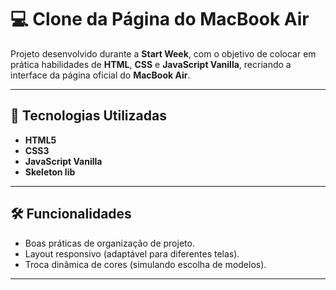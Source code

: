 # 💻 Clone da Página do MacBook Air

Projeto desenvolvido durante a **Start Week**, com o objetivo de colocar em prática habilidades de **HTML**, **CSS** e **JavaScript Vanilla**, recriando a interface da página oficial do **MacBook Air**.

---

## 🚀 Tecnologias Utilizadas

- **HTML5**
- **CSS3** 
- **JavaScript Vanilla**
- **Skeleton lib**

---

## 🛠 Funcionalidades

- Boas práticas de organização de projeto.
- Layout responsivo (adaptável para diferentes telas).
- Troca dinâmica de cores (simulando escolha de modelos).

---


